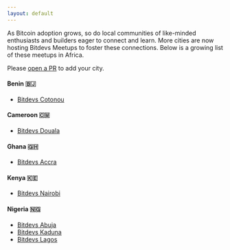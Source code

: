 ```yaml
---
layout: default
---
```


As Bitcoin adoption grows, so do local communities of like-minded enthusiasts and builders eager to connect and learn. More cities are now hosting Bitdevs Meetups to foster these connections. Below is a growing list of these meetups in Africa.

Please [open a PR](https://github.com/AlphonseMehounme/BitdevsCotonou.git) to add your city.

#### Benin 🇧🇯

- [Bitdevs Cotonou](https://x.com/BitdevsCotonou)

#### Cameroon 🇨🇲

- [Bitdevs Douala](https://x.com/BitDevsDLA)

#### Ghana 🇬🇭

- [Bitdevs Accra](https://x.com/bitdevsAccra)

#### Kenya 🇰🇪

- [Bitdevs Nairobi](https://x.com/BitDevsNBO)

#### Nigeria 🇳🇬

- [Bitdevs Abuja](https://x.com/BitDevsAbuja)
- [Bitdevs Kaduna](https://x.com/BitDevsKaduna)
- [Bitdevs Lagos](https://x.com/BitDevsLagos)
